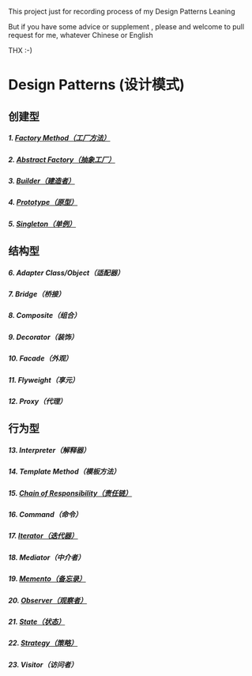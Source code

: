 
This project just for recording process of my Design Patterns Leaning

But if you have some advice or supplement , please and welcome to pull request for me, whatever Chinese or English

THX :-)

# Design Patterns (设计模式)

## 创建型

##### 1. <a href="https://github.com/InnoFang/DesignPatterns/tree/master/src/io/innofang/FactoryMethod">Factory Method（工厂方法）</a>

##### 2. <a href="https://github.com/InnoFang/DesignPatterns/tree/master/src/io/innofang/AbstractFactory">Abstract Factory（抽象工厂）</a>

##### 3. <a href="https://github.com/InnoFang/DesignPatterns/tree/master/src/io/innofang/Builder">Builder（建造者）</a>

##### 4. <a href="https://github.com/InnoFang/DesignPatterns/tree/master/src/io/innofang/Prototype">Prototype（原型）</a>

##### 5. <a href="https://github.com/InnoFang/DesignPatterns/tree/master/src/io/innofang/Singleton">Singleton（单例）</a>

## 结构型

##### 6.  Adapter Class/Object（适配器）

##### 7.  Bridge（桥接）

##### 8.  Composite（组合）

##### 9.  Decorator（装饰）

##### 10. Facade（外观）

##### 11. Flyweight（享元）

##### 12. Proxy（代理）

## 行为型

##### 13. Interpreter（解释器）

##### 14. Template Method（模板方法）

##### 15. <a href="https://github.com/InnoFang/DesignPatterns/tree/master/src/io/innofang/ChainOfResponsibility">Chain of Responsibility（责任链）</a>

##### 16. Command（命令）

##### 17. <a href="https://github.com/InnoFang/DesignPatterns/tree/master/src/io/innofang/Iterator">Iterator（迭代器）</a>

##### 18. Mediator（中介者）

##### 19. <a href="https://github.com/InnoFang/DesignPatterns/tree/master/src/io/innofang/Memento">Memento（备忘录）</a>

##### 20. <a href="https://github.com/InnoFang/DesignPatterns/tree/master/src/io/innofang/Observer">Observer（观察者）</a>

##### 21. <a href="https://github.com/InnoFang/DesignPatterns/tree/master/src/io/innofang/State">State（状态）</a>

##### 22. <a href="https://github.com/InnoFang/DesignPatterns/tree/master/src/io/innofang/Strategy">Strategy（策略）</a>

##### 23. Visitor（访问者）

